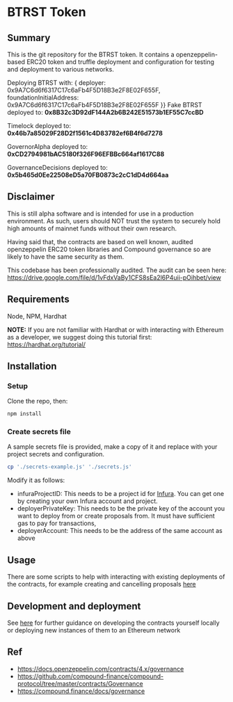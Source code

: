# BTRST Token

## Summary

This is the git repository for the BTRST token. It contains a openzeppelin-based ERC20 token and truffle deployment and configuration for testing and deployment to various networks.

Deploying BTRST with: { deployer: 0x9A7C6d6f6317C17c6aFb4F5D18B3e2F8E02F655F, foundationInitialAddress: 0x9A7C6d6f6317C17c6aFb4F5D18B3e2F8E02F655F }}
Fake BTRST deployed to: **0x8B32c3D92dF144A2b6B242E51573b1EF55C7ccBD**

Timelock deployed to: **0x46b7a85029F28D2f1561c4D83782ef6B4f6d7278**

GovernorAlpha deployed to: **0xCD2794981bAC5180f326F96EFBBc664af1617C88**

GovernanceDecisions deployed to: **0x5b465d0Ee22508eD5a70FB0873c2cC1dD4d664aa**

## Disclaimer

This is still alpha software and is intended for use in a production environment. As such, users should NOT trust the system to securely hold high amounts of mainnet funds without their own research.

Having said that, the contracts are based on well known, audited openzeppelin ERC20 token libraries and Compound governance so are likely to have the same security as them.

This codebase has been professionally audited. The audit can be seen here: https://drive.google.com/file/d/1vFdxVaBy1CFS8sEa2l6P4uii-pOihbet/view

## Requirements

Node, NPM, Hardhat

**NOTE:** If you are not familiar with Hardhat or with interacting with Ethereum as a developer, we suggest doing this tutorial first: https://hardhat.org/tutorial/

## Installation

### Setup

Clone the repo, then:

```bash
npm install
```

### Create secrets file

A sample secrets file is provided, make a copy of it and replace with your project secrets and configuration.

```bash
cp './secrets-example.js' './secrets.js'
```

Modify it as follows:

- infuraProjectID: This needs to be a project id for [Infura](https://infura.io/). You can get one by creating your own Infura account and project.
- deployerPrivateKey: This needs to be the private key of the account you want to deploy from or create proposals from. It must have sufficient gas to pay for transactions,
- deployerAccount: This needs to be the address of the same account as above

## Usage

There are some scripts to help with interacting with existing deployments of the contracts, for example creating and cancelling proposals [here](./docs/proposal-creation.md)

## Development and deployment

See [here](./docs/development-and-deployment.md) for further guidance on developing the contracts yourself locally or deploying new instances of them to an Ethereum network

## Ref

- https://docs.openzeppelin.com/contracts/4.x/governance
- https://github.com/compound-finance/compound-protocol/tree/master/contracts/Governance
- https://compound.finance/docs/governance
